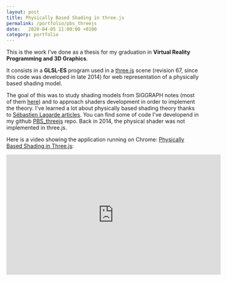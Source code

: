 ```yaml
---
layout: post
title: Physically Based Shading in three.js
permalink: /portfolio/pbs_threejs
date:   2020-04-05 11:00:00 +0100
category: portfolio
---
```


This is the work I’ve done as a thesis for my graduation in **Virtual Reality Programming and 3D Graphics**.

It consists in a **GLSL-ES** program used in a [three.js](https://threejs.org/) scene (revision 67, since this code was developed in late 2014) for web representation of a physically based shading model.

The goal of this was to study shading models from SIGGRAPH notes (most of them [here](https://blog.selfshadow.com/publications/s2013-shading-course/)) and to approach shaders development in order to implement the theory. I've learned a lot about physically based shading theory thanks to [Sébastien Lagarde articles](https://seblagarde.wordpress.com/2011/08/17/hello-world/). You can find some of code I've developend in my github [PBS_threejs](https://github.com/Ale32/PBS_threejs) repo. Back in 2014, the physical shader was not implemented in three.js.

Here is a video showing the application running on Chrome: [Physically Based Shading in Three.js](https://www.youtube.com/watch?v=eIMQb5TRfQg):

<iframe width="560" height="315" src="https://www.youtube.com/embed/eIMQb5TRfQg" frameborder="0" allow="encrypted-media; picture-in-picture" allowfullscreen></iframe>
